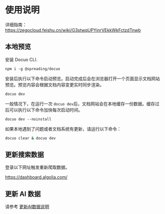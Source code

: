 # 使用说明

详细指南：https://zegocloud.feishu.cn/wiki/G3stwqUPYinrVEkkWkFctzdTnwb

## 本地预览

安装 Docuo CLI.



```
npm i -g @spreading/docuo
```

安装后执行以下命令启动预览。启动完成后会在浏览器打开一个页面显示文档网站预览。预览内容会根据文档内容变更实时同步渲染。

```
docuo dev
```

一般情况下，在运行一次 `docuo dev`后，文档网站会在本地缓存一份数据。缓存过后可以执行以下命令加快每次启动时间。
```
docuo dev --noinstall
```

如果本地遇到了问题或者文档系统有更新，请运行以下命令：
```bash
docuo clear & docuo dev
```

## 更新搜索数据

登录以下网址触发重新爬取数据。 

https://dashboard.algolia.com/

## 更新 AI 数据

请参考 [更新AI数据说明](.scripts/ai_data/README.md)